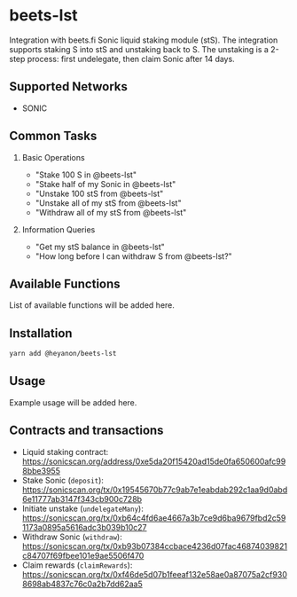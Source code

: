 # beets-lst

Integration with beets.fi Sonic liquid staking module (stS). The integration supports staking S into stS and unstaking back to S. The unstaking is a 2-step process: first undelegate, then claim Sonic after 14 days.

## Supported Networks

- SONIC

## Common Tasks

1. Basic Operations

    - "Stake 100 S in @beets-lst"
    - "Stake half of my Sonic in @beets-lst"
    - "Unstake 100 stS from @beets-lst"
    - "Unstake all of my stS from @beets-lst"
    - "Withdraw all of my stS from @beets-lst"

2. Information Queries
    - "Get my stS balance in @beets-lst"
    - "How long before I can withdraw S from @beets-lst?"

## Available Functions

List of available functions will be added here.

## Installation

```bash
yarn add @heyanon/beets-lst
```

## Usage

Example usage will be added here.

## Contracts and transactions

- Liquid staking contract: https://sonicscan.org/address/0xe5da20f15420ad15de0fa650600afc998bbe3955
- Stake Sonic (`deposit`): https://sonicscan.org/tx/0x19545670b77c9ab7e1eabdab292c1aa9d0abd6e11777ab3147f343cb900c728b
- Initiate unstake (`undelegateMany`): https://sonicscan.org/tx/0xb64c4fd6ae4667a3b7ce9d6ba9679fbd2c591173a0895a5616adc3b039b10c27
- Withdraw Sonic (`withdraw`): https://sonicscan.org/tx/0xb93b07384ccbace4236d07fac46874039821c84707f69fbee101e9ae5506f470
- Claim rewards (`claimRewards`): https://sonicscan.org/tx/0xf46de5d07b1feeaf132e58ae0a87075a2cf9308698ab4837c76c0a2b7dd62aa5
